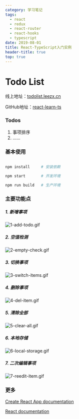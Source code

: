 ```yaml
---
category: 学习笔记
tags:
  - react
  - redux
  - react-router
  - react-hooks
  - typescript
date: 2019-08-01
title: React-TypeScript入门实例
header-title: true
top: true
---
```


# Todo List

线上地址：[todolist.leezx.cn](https://todolist.leezx.cn/)

GitHub地址：[react-learn-ts](https://github.com/baibai-lee/react-learn-ts)

### Todos

1. 事项排序
2. ......

### 基本使用

```bash

npm install     # 安装依赖

npm start       # 开发环境

npm run build   # 生产环境
```

### 主要功能点

##### 1. 新增事项

![1-add-todo.gif](https://pics.leezx.cn/todolist/1-add-todo.gif)

##### 2. 空值检测

![2-empty-check.gif](https://pics.leezx.cn/todolist/2-empty-check.gif)

##### 3. 切换事项

![3-switch-items.gif](https://pics.leezx.cn/todolist/3-switch-items.gif)

##### 4. 删除事项

![4-del-item.gif](https://pics.leezx.cn/todolist/4-del-item.gif)

##### 5. 清除全部

![5-clear-all.gif](https://pics.leezx.cn/todolist/5-clear-all.gif)

##### 6. 本地存储

![6-local-storage.gif](https://pics.leezx.cn/todolist/6-local-storage.gif)

##### 7. 二次编辑事项

![7-reedit-item.gif](https://pics.leezx.cn/todolist/7-reedit-item.gif)

### 更多

[Create React App documentation](https://facebook.github.io/create-react-app/docs/getting-started)

[React documentation](https://reactjs.org/)
